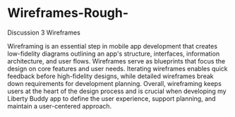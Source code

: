 # Wireframes-Rough-
Discussion 3 Wireframes

Wireframing is an essential step in mobile app development that creates low-fidelity diagrams outlining an app's structure, interfaces, information architecture, and user flows. Wireframes serve as blueprints that focus the design on core features and user needs. Iterating wireframes enables quick feedback before high-fidelity designs, while detailed wireframes break down requirements for development planning. Overall, wireframing keeps users at the heart of the design process and is crucial when developing my Liberty Buddy app to define the user experience, support planning, and maintain a user-centered approach.

